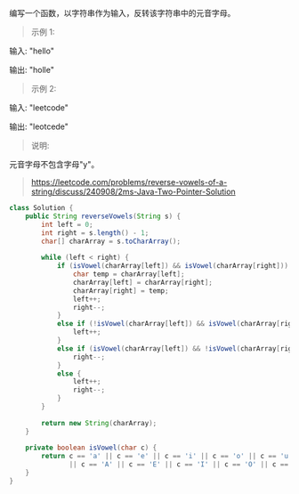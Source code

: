 编写一个函数，以字符串作为输入，反转该字符串中的元音字母。

>示例 1:

输入: "hello"

输出: "holle"

>示例 2:

输入: "leetcode"

输出: "leotcede"

>说明:

元音字母不包含字母"y"。

>https://leetcode.com/problems/reverse-vowels-of-a-string/discuss/240908/2ms-Java-Two-Pointer-Solution
```java
class Solution {
    public String reverseVowels(String s) {
        int left = 0;
        int right = s.length() - 1;
        char[] charArray = s.toCharArray();
        
        while (left < right) {
            if (isVowel(charArray[left]) && isVowel(charArray[right])) {
                char temp = charArray[left];
                charArray[left] = charArray[right];
                charArray[right] = temp;
                left++;
                right--;
            }
            else if (!isVowel(charArray[left]) && isVowel(charArray[right])) {
                left++;
            }
            else if (isVowel(charArray[left]) && !isVowel(charArray[right])) {
                right--;
            }
            else {
                left++;
                right--;
            }
        }
        
        return new String(charArray);
    }
    
    private boolean isVowel(char c) {
        return c == 'a' || c == 'e' || c == 'i' || c == 'o' || c == 'u'
               || c == 'A' || c == 'E' || c == 'I' || c == 'O' || c == 'U';
    }
}

```
